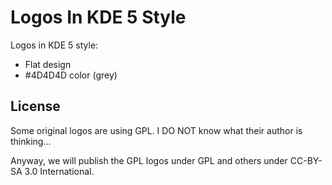 # Logos In KDE 5 Style

Logos in KDE 5 style:

  * Flat design
  * #4D4D4D color (grey)

## License

Some original logos are using GPL. I DO NOT know what their author is thinking...

Anyway, we will publish the GPL logos under GPL and others under CC-BY-SA 3.0 International.

